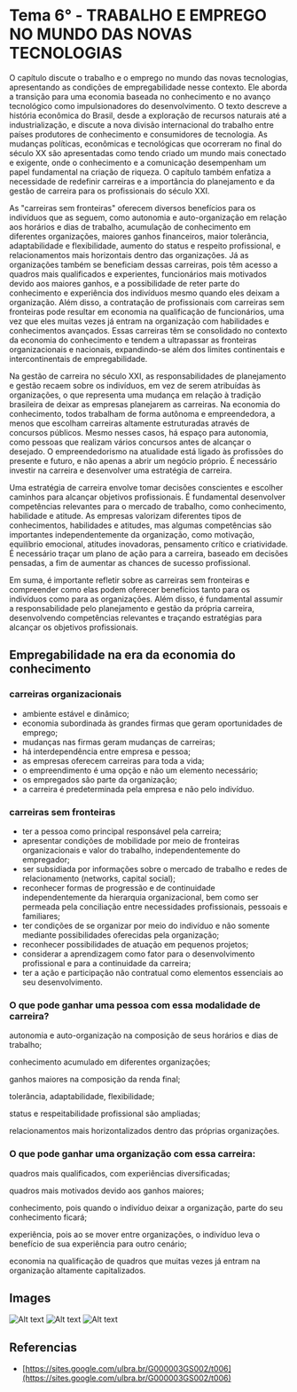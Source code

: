 # Tema 6° - TRABALHO E EMPREGO NO MUNDO DAS NOVAS TECNOLOGIAS

O capítulo discute o trabalho e o emprego no mundo das novas tecnologias, apresentando as condições de empregabilidade nesse contexto. Ele aborda a transição para uma economia baseada no conhecimento e no avanço tecnológico como impulsionadores do desenvolvimento. O texto descreve a história econômica do Brasil, desde a exploração de recursos naturais até a industrialização, e discute a nova divisão internacional do trabalho entre países produtores de conhecimento e consumidores de tecnologia. As mudanças políticas, econômicas e tecnológicas que ocorreram no final do século XX são apresentadas como tendo criado um mundo mais conectado e exigente, onde o conhecimento e a comunicação desempenham um papel fundamental na criação de riqueza. O capítulo também enfatiza a necessidade de redefinir carreiras e a importância do planejamento e da gestão de carreira para os profissionais do século XXI.

As "carreiras sem fronteiras" oferecem diversos benefícios para os indivíduos que as seguem, como autonomia e auto-organização em relação aos horários e dias de trabalho, acumulação de conhecimento em diferentes organizações, maiores ganhos financeiros, maior tolerância, adaptabilidade e flexibilidade, aumento do status e respeito profissional, e relacionamentos mais horizontais dentro das organizações. Já as organizações também se beneficiam dessas carreiras, pois têm acesso a quadros mais qualificados e experientes, funcionários mais motivados devido aos maiores ganhos, e a possibilidade de reter parte do conhecimento e experiência dos indivíduos mesmo quando eles deixam a organização. Além disso, a contratação de profissionais com carreiras sem fronteiras pode resultar em economia na qualificação de funcionários, uma vez que eles muitas vezes já entram na organização com habilidades e conhecimentos avançados. Essas carreiras têm se consolidado no contexto da economia do conhecimento e tendem a ultrapassar as fronteiras organizacionais e nacionais, expandindo-se além dos limites continentais e intercontinentais de empregabilidade.

Na gestão de carreira no século XXI, as responsabilidades de planejamento e gestão recaem sobre os indivíduos, em vez de serem atribuídas às organizações, o que representa uma mudança em relação à tradição brasileira de deixar as empresas planejarem as carreiras. Na economia do conhecimento, todos trabalham de forma autônoma e empreendedora, a menos que escolham carreiras altamente estruturadas através de concursos públicos. Mesmo nesses casos, há espaço para autonomia, como pessoas que realizam vários concursos antes de alcançar o desejado. O empreendedorismo na atualidade está ligado às profissões do presente e futuro, e não apenas a abrir um negócio próprio. É necessário investir na carreira e desenvolver uma estratégia de carreira.

Uma estratégia de carreira envolve tomar decisões conscientes e escolher caminhos para alcançar objetivos profissionais. É fundamental desenvolver competências relevantes para o mercado de trabalho, como conhecimento, habilidade e atitude. As empresas valorizam diferentes tipos de conhecimentos, habilidades e atitudes, mas algumas competências são importantes independentemente da organização, como motivação, equilíbrio emocional, atitudes inovadoras, pensamento crítico e criatividade. É necessário traçar um plano de ação para a carreira, baseado em decisões pensadas, a fim de aumentar as chances de sucesso profissional.

Em suma, é importante refletir sobre as carreiras sem fronteiras e compreender como elas podem oferecer benefícios tanto para os indivíduos como para as organizações. Além disso, é fundamental assumir a responsabilidade pelo planejamento e gestão da própria carreira, desenvolvendo competências relevantes e traçando estratégias para alcançar os objetivos profissionais.

## Empregabilidade na era da economia do conhecimento

### carreiras organizacionais

- ambiente estável e dinâmico;
- economia subordinada às grandes firmas que geram oportunidades de emprego;
- mudanças nas firmas geram mudanças de carreiras;
- há interdependência entre empresa e pessoa;
- as empresas oferecem carreiras para toda a vida;
- o empreendimento é uma opção e não um elemento necessário;
- os empregados são parte da organização;
- a carreira é predeterminada pela empresa e não pelo indivíduo.

### carreiras sem fronteiras

- ter a pessoa como principal responsável pela carreira;
- apresentar condições de mobilidade por meio de fronteiras organizacionais e valor do trabalho, independentemente do empregador;
- ser subsidiada por informações sobre o mercado de trabalho e redes de relacionamento (networks, capital social);
- reconhecer formas de progressão e de continuidade independentemente da hierarquia organizacional, bem como ser permeada pela conciliação entre necessidades profissionais, pessoais e familiares;
- ter condições de se organizar por meio do indivíduo e não somente mediante possibilidades oferecidas pela organização;
- reconhecer possibilidades de atuação em pequenos projetos;
- considerar a aprendizagem como fator para o desenvolvimento profissional e para a continuidade da carreira;
- ter a ação e participação não contratual como elementos essenciais ao seu desenvolvimento.

### O que pode ganhar uma pessoa com essa modalidade de carreira?

autonomia e auto-organização na composição de seus horários e dias de trabalho;

conhecimento acumulado em diferentes organizações;

ganhos maiores na composição da renda final;

tolerância, adaptabilidade, flexibilidade;

status e respeitabilidade profissional são ampliadas;

relacionamentos mais horizontalizados dentro das próprias organizações.

### O que pode ganhar uma organização com essa carreira:

quadros mais qualificados, com experiências diversificadas;

quadros mais motivados devido aos ganhos maiores;

conhecimento, pois quando o indivíduo deixar a organização, parte do seu conhecimento ficará;

experiência, pois ao se mover entre organizações, o indivíduo leva o benefício de sua experiência para outro cenário;

economia na qualificação de quadros que muitas vezes já entram na organização altamente capitalizados.

## Images

![Alt text](./../assets/summaries/6/1.png)
![Alt text](./../assets/summaries/6/2.png)
![Alt text](./../assets/summaries/6/3.png)

## Referencias

- [https://sites.google.com/ulbra.br/G000003GS002/t006](https://sites.google.com/ulbra.br/G000003GS002/t006)

